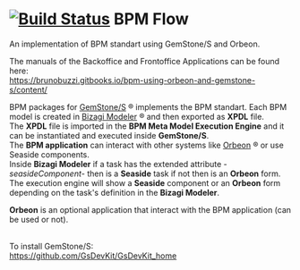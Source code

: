 [![Build Status](https://travis-ci.org/brunobuzzi/OrbeonPersistenceLayer.svg?branch=master)](https://github.com/brunobuzzi/BpmFlow)
BPM Flow
=======================

An implementation of BPM standart using GemStone/S and Orbeon.

The manuals of the Backoffice and Frontoffice Applications can be found here:<br>
https://brunobuzzi.gitbooks.io/bpm-using-orbeon-and-gemstone-s/content/

BPM packages for [GemStone/S](http://www.gemtalksystems.com/) ® implements the BPM standart. Each BPM model is created in [Bizagi Modeler](http://www.bizagi.com/es/productos/bpm-suite/modeler) ® and then exported as **XPDL** file.<br>The **XPDL** file is imported in the **BPM Meta Model Execution Engine** and it can be instantiated and executed inside **GemStone/S**.<br>
The **BPM application** can interact with other systems like [Orbeon](http://www.orbeon.com) ® or use Seaside components. <br>
Inside **Bizagi Modeler** if a task has the extended attribute -*seasideComponent*- then is a **Seaside** task if not then is an **Orbeon** form.<br> 
The execution engine will show a **Seaside** component or an **Orbeon** form depending on the task's definition in the **Bizagi Modeler**.

**Orbeon** is an optional application that interact with the BPM application (can be used or not).<br><br>

To install GemStone/S:<br>
https://github.com/GsDevKit/GsDevKit_home
